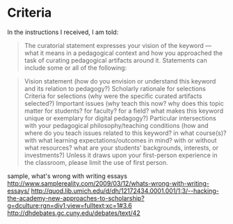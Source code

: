 # Criteria

In the instructions I received, I am told:

> The curatorial statement expresses your vision of the keyword — what it means in a pedagogical context and how you approached the task of curating pedagogical artifacts around it. Statements can include some or all of the following:

> Vision statement (how do you envision or understand this keyword and its relation to pedagogy?)
> Scholarly rationale for selections
> Criteria for selections (why were the specific curated artifacts selected?)
> Important issues (why teach this now? why does this topic matter for students? for faculty? for a field? what makes this keyword unique or exemplary for digital pedagogy?)
> Particular intersections with your pedagogical philosophy/teaching conditions (how and where do you teach issues related to this keyword? in what course(s)? with what learning expectations/outcomes in mind? with or without what resources? what are your students' backgrounds, interests, or investments?)
> Unless it draws upon your first-person experience in the classroom, please limit the use of first person.

sample, what's wrong with writing essays
http://www.samplereality.com/2009/03/12/whats-wrong-with-writing-essays/
http://quod.lib.umich.edu/d/dh/12172434.0001.001/1:3/--hacking-the-academy-new-approaches-to-scholarship?g=dculture;rgn=div1;view=fulltext;xc=1#3.6
http://dhdebates.gc.cuny.edu/debates/text/42
